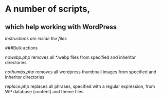# A number of scripts,
## which help working with WordPress

*Instructions are inside the files*

###Bulk actions

*nowebp.php* removes all *.webp files from specified and inheritor directories

*nothumbs.php* removes all wordpress thumbnail images from specified and inheritor directories

*replace.php* replaces all phrases, specified with a regular expression, from WP database (content) and theme files
